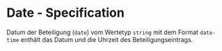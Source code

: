 # Date - Specification

Datum der Beteiligung (`date`) vom Wertetyp `string` mit dem Format `date-time` enthält das Datum und die Uhrzeit des Beteiligungseintrags.